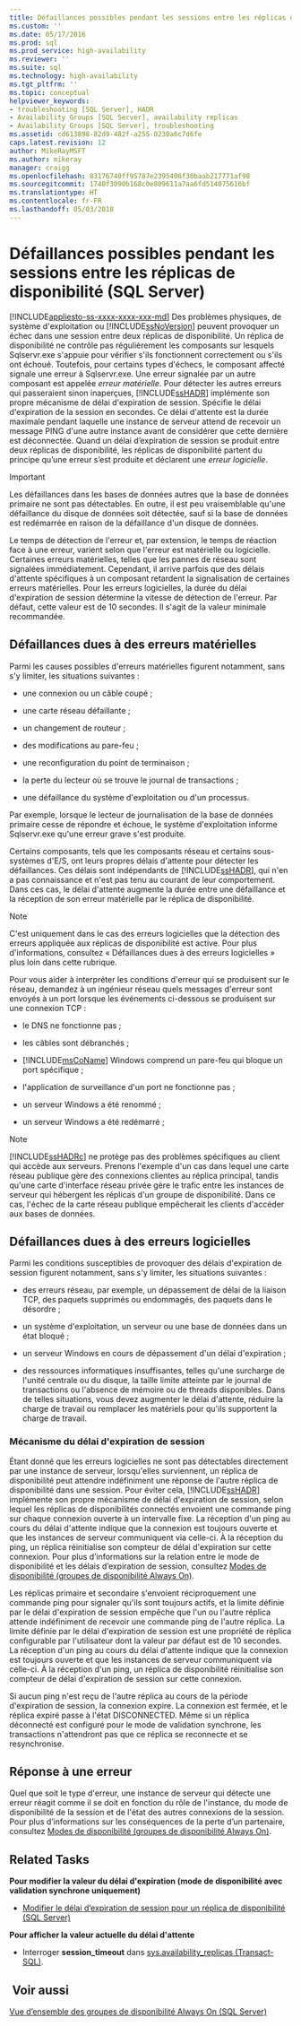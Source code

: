 ```yaml
---
title: Défaillances possibles pendant les sessions entre les réplicas de disponibilité (SQL Server) | Microsoft Docs
ms.custom: ''
ms.date: 05/17/2016
ms.prod: sql
ms.prod_service: high-availability
ms.reviewer: ''
ms.suite: sql
ms.technology: high-availability
ms.tgt_pltfrm: ''
ms.topic: conceptual
helpviewer_keywords:
- troubleshooting [SQL Server], HADR
- Availability Groups [SQL Server], availability replicas
- Availability Groups [SQL Server], troubleshooting
ms.assetid: cd613898-82d9-482f-a255-0230a6c7d6fe
caps.latest.revision: 12
author: MikeRayMSFT
ms.author: mikeray
manager: craigg
ms.openlocfilehash: 83176740ff95787e2395406f30baab217771af98
ms.sourcegitcommit: 1740f3090b168c0e809611a7aa6fd514075616bf
ms.translationtype: HT
ms.contentlocale: fr-FR
ms.lasthandoff: 05/03/2018
---
```

# <a name="possible-failures-during-sessions-between-availability-replicas-sql-server"></a>Défaillances possibles pendant les sessions entre les réplicas de disponibilité (SQL Server)
[!INCLUDE[appliesto-ss-xxxx-xxxx-xxx-md](../../../includes/appliesto-ss-xxxx-xxxx-xxx-md.md)]
Des problèmes physiques, de système d'exploitation ou [!INCLUDE[ssNoVersion](../../../includes/ssnoversion-md.md)] peuvent provoquer un échec dans une session entre deux réplicas de disponibilité. Un réplica de disponibilité ne contrôle pas régulièrement les composants sur lesquels Sqlservr.exe s'appuie pour vérifier s'ils fonctionnent correctement ou s'ils ont échoué. Toutefois, pour certains types d'échecs, le composant affecté signale une erreur à Sqlservr.exe. Une erreur signalée par un autre composant est appelée *erreur matérielle*. Pour détecter les autres erreurs qui passeraient sinon inaperçues, [!INCLUDE[ssHADR](../../../includes/sshadr-md.md)] implémente son propre mécanisme de délai d'expiration de session. Spécifie le délai d'expiration de la session en secondes. Ce délai d'attente est la durée maximale pendant laquelle une instance de serveur attend de recevoir un message PING d'une autre instance avant de considérer que cette dernière est déconnectée. Quand un délai d’expiration de session se produit entre deux réplicas de disponibilité, les réplicas de disponibilité partent du principe qu’une erreur s’est produite et déclarent une *erreur logicielle*.  
  
> [!IMPORTANT]  
>  Les défaillances dans les bases de données autres que la base de données primaire ne sont pas détectables. En outre, il est peu vraisemblable qu'une défaillance du disque de données soit détectée, sauf si la base de données est redémarrée en raison de la défaillance d'un disque de données.  
  
 Le temps de détection de l'erreur et, par extension, le temps de réaction face à une erreur, varient selon que l'erreur est matérielle ou logicielle. Certaines erreurs matérielles, telles que les pannes de réseau sont signalées immédiatement. Cependant, il arrive parfois que des délais d'attente spécifiques à un composant retardent la signalisation de certaines erreurs matérielles. Pour les erreurs logicielles, la durée du délai d'expiration de session détermine la vitesse de détection de l'erreur. Par défaut, cette valeur est de 10 secondes. Il s'agit de la valeur minimale recommandée.  
  
## <a name="failures-due-to-hard-errors"></a>Défaillances dues à des erreurs matérielles  
 Parmi les causes possibles d'erreurs matérielles figurent notamment, sans s'y limiter, les situations suivantes :  
  
-   une connexion ou un câble coupé ;  
  
-   une carte réseau défaillante ;  
  
-   un changement de routeur ;  
  
-   des modifications au pare-feu ;  
  
-   une reconfiguration du point de terminaison ;  
  
-   la perte du lecteur où se trouve le journal de transactions ;  
  
-   une défaillance du système d'exploitation ou d'un processus.  
  
 Par exemple, lorsque le lecteur de journalisation de la base de données primaire cesse de répondre et échoue, le système d'exploitation informe Sqlservr.exe qu'une erreur grave s'est produite.  
  
 Certains composants, tels que les composants réseau et certains sous-systèmes d'E/S, ont leurs propres délais d'attente pour détecter les défaillances. Ces délais sont indépendants de [!INCLUDE[ssHADR](../../../includes/sshadr-md.md)], qui n'en a pas connaissance et n'est pas tenu au courant de leur comportement. Dans ces cas, le délai d'attente augmente la durée entre une défaillance et la réception de son erreur matérielle par le réplica de disponibilité.  
  
> [!NOTE]  
>  C'est uniquement dans le cas des erreurs logicielles que la détection des erreurs appliquée aux réplicas de disponibilité est active. Pour plus d'informations, consultez « Défaillances dues à des erreurs logicielles » plus loin dans cette rubrique.  
  
 Pour vous aider à interpréter les conditions d'erreur qui se produisent sur le réseau, demandez à un ingénieur réseau quels messages d'erreur sont envoyés à un port lorsque les événements ci-dessous se produisent sur une connexion TCP :  
  
-   le DNS ne fonctionne pas ;  
  
-   les câbles sont débranchés ;  
  
-   [!INCLUDE[msCoName](../../../includes/msconame-md.md)] Windows comprend un pare-feu qui bloque un port spécifique ;  
  
-   l'application de surveillance d'un port ne fonctionne pas ;  
  
-   un serveur Windows a été renommé ;  
  
-   un serveur Windows a été redémarré ;  
  
> [!NOTE]  
>  [!INCLUDE[ssHADRc](../../../includes/sshadrc-md.md)] ne protège pas des problèmes spécifiques au client qui accède aux serveurs. Prenons l'exemple d'un cas dans lequel une carte réseau publique gère des connexions clientes au réplica principal, tandis qu'une carte d'interface réseau privée gère le trafic entre les instances de serveur qui hébergent les réplicas d'un groupe de disponibilité. Dans ce cas, l'échec de la carte réseau publique empêcherait les clients d'accéder aux bases de données.  
  
## <a name="failures-due-to-soft-errors"></a>Défaillances dues à des erreurs logicielles  
 Parmi les conditions susceptibles de provoquer des délais d'expiration de session figurent notamment, sans s'y limiter, les situations suivantes :  
  
-   des erreurs réseau, par exemple, un dépassement de délai de la liaison TCP, des paquets supprimés ou endommagés, des paquets dans le désordre ;  
  
-   un système d'exploitation, un serveur ou une base de données dans un état bloqué ;  
  
-   un serveur Windows en cours de dépassement d'un délai d'expiration ;  
  
-   des ressources informatiques insuffisantes, telles qu'une surcharge de l'unité centrale ou du disque, la taille limite atteinte par le journal de transactions ou l'absence de mémoire ou de threads disponibles. Dans de telles situations, vous devez augmenter le délai d'attente, réduire la charge de travail ou remplacer les matériels pour qu'ils supportent la charge de travail.  
  
### <a name="the-session-timeout-mechanism"></a>Mécanisme du délai d'expiration de session  
 Étant donné que les erreurs logicielles ne sont pas détectables directement par une instance de serveur, lorsqu'elles surviennent, un réplica de disponibilité peut attendre indéfiniment une réponse de l'autre réplica de disponibilité dans une session. Pour éviter cela, [!INCLUDE[ssHADR](../../../includes/sshadr-md.md)] implémente son propre mécanisme de délai d'expiration de session, selon lequel les réplicas de disponibilités connectés envoient une commande ping sur chaque connexion ouverte à un intervalle fixe. La réception d'un ping au cours du délai d'attente indique que la connexion est toujours ouverte et que les instances de serveur communiquent via celle-ci. À la réception du ping, un réplica réinitialise son compteur de délai d'expiration sur cette connexion. Pour plus d’informations sur la relation entre le mode de disponibilité et les délais d’expiration de session, consultez [Modes de disponibilité &#40;groupes de disponibilité Always On&#41;](../../../database-engine/availability-groups/windows/availability-modes-always-on-availability-groups.md).  
  
 Les réplicas primaire et secondaire s'envoient réciproquement une commande ping pour signaler qu'ils sont toujours actifs, et la limite définie par le délai d'expiration de session empêche que l'un ou l'autre réplica attende indéfiniment de recevoir une commande ping de l'autre réplica. La limite définie par le délai d'expiration de session est une propriété de réplica configurable par l'utilisateur dont la valeur par défaut est de 10 secondes. La réception d'un ping au cours du délai d'attente indique que la connexion est toujours ouverte et que les instances de serveur communiquent via celle-ci. À la réception d'un ping, un réplica de disponibilité réinitialise son compteur de délai d'expiration de session sur cette connexion.  
  
 Si aucun ping n'est reçu de l'autre réplica au cours de la période d'expiration de session, la connexion expire. La connexion est fermée, et le réplica expiré passe à l'état DISCONNECTED. Même si un réplica déconnecté est configuré pour le mode de validation synchrone, les transactions n'attendront pas que ce réplica se reconnecte et se resynchronise.  
  
## <a name="responding-to-an-error"></a>Réponse à une erreur  
 Quel que soit le type d'erreur, une instance de serveur qui détecte une erreur réagit comme il se doit en fonction du rôle de l'instance, du mode de disponibilité de la session et de l'état des autres connexions de la session. Pour plus d’informations sur les conséquences de la perte d’un partenaire, consultez [Modes de disponibilité &#40;groupes de disponibilité Always On&#41;](../../../database-engine/availability-groups/windows/availability-modes-always-on-availability-groups.md).  
  
## <a name="related-tasks"></a>Related Tasks  
 **Pour modifier la valeur du délai d'expiration (mode de disponibilité avec validation synchrone uniquement)**  
  
-   [Modifier le délai d’expiration de session pour un réplica de disponibilité &#40;SQL Server&#41;](../../../database-engine/availability-groups/windows/change-the-session-timeout-period-for-an-availability-replica-sql-server.md)  
  
 **Pour afficher la valeur actuelle du délai d'attente**  
  
-   Interroger **session_timeout** dans [sys.availability_replicas &#40;Transact-SQL&#41;](../../../relational-databases/system-catalog-views/sys-availability-replicas-transact-sql.md).  
  
## <a name="see-also"></a> Voir aussi  
 [Vue d’ensemble des groupes de disponibilité Always On &#40;SQL Server&#41;](../../../database-engine/availability-groups/windows/overview-of-always-on-availability-groups-sql-server.md)  
  
  
